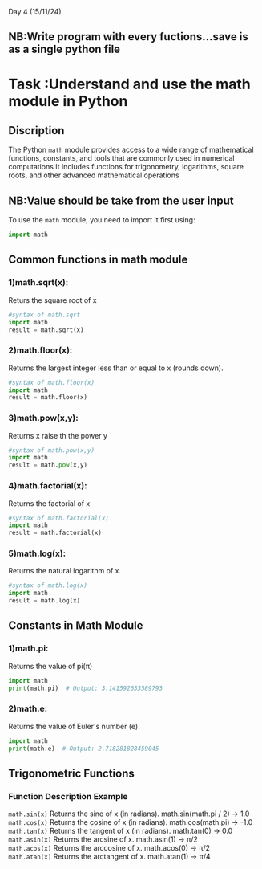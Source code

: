 Day 4 (15/11/24)

## NB:Write program with every fuctions...save is as a single python file

# Task :Understand and use the math module in Python

## Discription
The Python `math` module provides access to a wide range of mathematical functions, constants, and tools that are commonly used in numerical computations It includes functions for trigonometry, logarithms, square roots, and other advanced mathematical operations

## NB:Value should be take from the user input
To use the `math` module, you need to import it first using:
```python
import math
```

## Common functions in math module
### 1)math.sqrt(x):

Returs the square root of x
```python
#syntax of math.sqrt
import math
result = math.sqrt(x)

```
### 2)math.floor(x):

Returns the largest integer less than or equal to x (rounds down).
```python
#syntax of math.floor(x)
import math
result = math.floor(x)
```

### 3)math.pow(x,y):


Returns x raise th the power y
```python
#syntax of math.pow(x,y)
import math
result = math.pow(x,y)
```

### 4)math.factorial(x):

Returns the factorial of x
```python
#syntax of math.factorial(x)
import math
result = math.factorial(x)
```

### 5)math.log(x):

Returns the natural logarithm of x.	
```python
#syntax of math.log(x)
import math
result = math.log(x)
```

## Constants in Math Module
### 1)math.pi:

Returns the value of pi(π)
```python
import math
print(math.pi)  # Output: 3.141592653589793
```

### 2)math.e:

Returns the value of Euler's number (e).
```python
import math
print(math.e)  # Output: 2.718281828459045
```

## Trigonometric Functions
### Function	Description	Example
`math.sin(x)`	Returns the sine of x (in radians).	math.sin(math.pi / 2) → 1.0   
`math.cos(x)`	Returns the cosine of x (in radians).	math.cos(math.pi) → -1.0   
`math.tan(x)`	Returns the tangent of x (in radians).	math.tan(0) → 0.0   
`math.asin(x)`	Returns the arcsine of x.	math.asin(1) → π/2   
`math.acos(x)`	Returns the arccosine of x.	math.acos(0) → π/2   
`math.atan(x)`	Returns the arctangent of x.	math.atan(1) → π/4  























